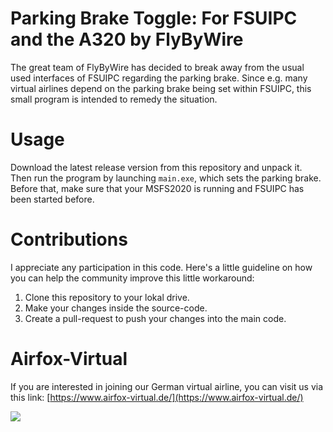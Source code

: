 # Parking Brake Toggle: For FSUIPC and the A320 by FlyByWire

The great team of FlyByWire has decided to break away from the usual used interfaces of FSUIPC regarding the parking brake. Since e.g. many virtual airlines depend on the parking brake being set within FSUIPC, this small program is intended to remedy the situation.

# Usage

Download the latest release version from this repository and unpack it. Then run the program by launching ```main.exe```, which sets the parking brake. Before that, make sure that your MSFS2020 is running and FSUIPC has been started before.

# Contributions

I appreciate any participation in this code. Here's a little guideline on how you can help the community improve this little workaround:

1. Clone this repository to your lokal drive.
2. Make your changes inside the source-code.
3. Create a pull-request to push your changes into the main code.

# Airfox-Virtual

If you are interested in joining our German virtual airline, you can visit us via this link:
[https://www.airfox-virtual.de/](https://www.airfox-virtual.de/)

<img src="https://www.airfox-virtual.de/images/logo_alpha.png" />

